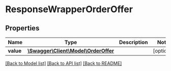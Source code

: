 # ResponseWrapperOrderOffer

## Properties
Name | Type | Description | Notes
------------ | ------------- | ------------- | -------------
**value** | [**\Swagger\Client\Model\OrderOffer**](OrderOffer.md) |  | [optional] 

[[Back to Model list]](../../README.md#documentation-for-models) [[Back to API list]](../../README.md#documentation-for-api-endpoints) [[Back to README]](../../README.md)


